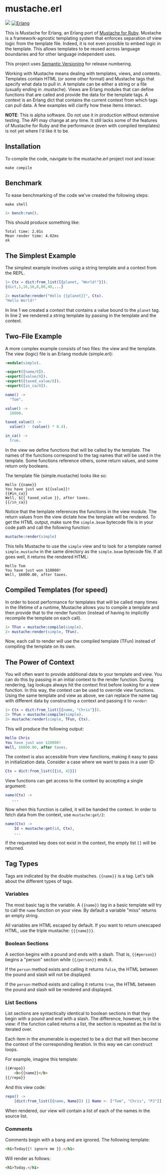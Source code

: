 mustache.erl
====

[![](https://travis-ci.com/MiniclipPortugal/mustache.erl.png?branch=master)](https://travis-ci.com/MiniclipPortugal/mustache.erl)
[![Erlang][erlang badge]][erlang downloads]

[erlang badge]: https://img.shields.io/badge/erlang-%3E%3D19.3-lightgrey
[erlang downloads]: http://www.erlang.org/download

This is Mustache for Erlang, an Erlang port of [Mustache for Ruby][1].
Mustache is a framework-agnostic
templating system that enforces separation of view logic from the template
file. Indeed, it is not even possible to embed logic in the template. This
allows templates to be reused across language boundaries and for other
language independent uses.

This project uses [Semantic Versioning](http://semver.org) for release
numbering.

Working with Mustache means dealing with templates, views, and contexts.
Templates contain HTML (or some other format) and Mustache tags that specify
what data to pull in. A template can be either a string or a file (usually
ending in .mustache). Views are Erlang modules that can define functions that
are called and provide the data for the template tags. A context is an Erlang
dict that contains the current context from which tags can pull data. A few
examples will clarify how these items interact.

**NOTE**: This is alpha software. Do not use it in production without extensive
testing. The API may change at any time. It still lacks some of the features
of Mustache for Ruby and the performance (even with compiled templates) is not
yet where I'd like it to be.

Installation
------------

To compile the code, navigate to the mustache.erl project root and issue:

```make
make compile
```

Benchmark
---------

To ease benchmarking of the code we've created the following steps:

```make
make shell
```

```erlang
1> bench:run().
```

This should produce something like:

```plain
Total time: 2.01s
Mean render time: 4.02ms
ok
```

The Simplest Example
--------------------

The simplest example involves using a string template and a context from the
REPL.

```erlang
1> Ctx = dict:from_list([{planet, "World!"}]).
{dict,1,16,16,8,80,48,...}

2> mustache:render("Hello {{planet}}", Ctx).
"Hello World!"
```

In line 1 we created a context that contains a value bound to the `planet`
tag. In line 2 we rendered a string template by passing in the template and the
context.

Two-File Example
----------------

A more complex example consists of two files: the view and the template. The
view (logic) file is an Erlang module (simple.erl):

```erlang
-module(simple).

-export([name/0]).
-export([value/0]).
-export([taxed_value/0]).
-export([in_ca/0]).

name() ->
  "Tom".

value() ->
  10000.

taxed_value() ->
  value() - (value() * 0.4).

in_ca() ->
  true.
```

In the view we define functions that will be called by the template. The names
of the functions correspond to the tag names that will be used in the
template. Some functions reference others, some return values, and some return
only booleans.

The template file (simple.mustache) looks like so:

```plain
Hello {{name}}
You have just won ${{value}}!
{{#in_ca}}
Well, ${{ taxed_value }}, after taxes.
{{/in_ca}}
```

Notice that the template references the functions in the view module. The
return values from the view dictate how the template will be rendered. To get
the HTML output, make sure the `simple.beam` bytecode file is in your code
path and call the following function:

```erlang
mustache:render(simple)
```

This tells Mustache to use the `simple` view and to look for a template named
`simple.mustache` in the same directory as the `simple.beam` bytecode file. If
all goes well, it returns the rendered HTML:

```plain
Hello Tom
You have just won $10000!
Well, $6000.00, after taxes.
```

Compiled Templates (for speed)
------------------------------

In order to boost performance for templates that will be called many times in
the lifetime of a runtime, Mustache allows you to compile a template and then
provide that to the render function (instead of having to implicitly recompile
the template on each call).

```erlang
1> TFun = mustache:compile(simple).
2> mustache:render(simple, TFun).
```

Now, each call to render will use the compiled template (TFun) instead of
compiling the template on its own.

The Power of Context
--------------------

You will often want to provide additional data to your template and view. You
can do this by passing in an initial context to the render function. During
rendering, tag lookups always hit the context first before looking for a view
function. In this way, the context can be used to override view functions.
Using the same template and view as above, we can replace the name tag with
different data by constructing a context and passing it to `render`:

```erlang
1> Ctx = dict:from_list([{name, "Chris"}]).
2> TFun = mustache:compile(simple).
3> mustache:render(simple, TFun, Ctx).
```

This will produce the following output:

```erlang
Hello Chris
You have just won $10000!
Well, $6000.00, after taxes.
```

The context is also accessible from view functions, making it easy to pass in
initialization data. Consider a case where we want to pass in a user ID:

```erlang
Ctx = dict:from_list([{id, 42}])
```

View functions can get access to the context by accepting a single argument:

```erlang
name(Ctx) ->
   ...
```

Now when this function is called, it will be handed the context. In order to
fetch data from the context, use `mustache:get/2`:

```erlang
name(Ctx) ->
    Id = mustache:get(id, Ctx),
    ...
```

If the requested key does not exist in the context, the empty list `[]` will
be returned.

Tag Types
---------

Tags are indicated by the double mustaches. `{{name}}` is a tag. Let's talk
about the different types of tags.

### Variables

The most basic tag is the variable. A `{{name}}` tag in a basic template will
try to call the `name` function on your view. By default a variable "miss"
returns an empty string.

All variables are HTML escaped by default. If you want to return unescaped
HTML, use the triple mustache: `{{{name}}}`.

### Boolean Sections

A section begins with a pound and ends with a slash. That is,
`{{#person}}` begins a "person" section while `{{/person}}` ends it.

If the `person` method exists and calling it returns `false`, the HTML
between the pound and slash will not be displayed.

If the `person` method exists and calling it returns `true`, the HTML
between the pound and slash will be rendered and displayed.

### List Sections

List sections are syntactically identical to boolean sections in that they
begin with a pound and end with a slash. The difference, however, is in the
view: if the function called returns a list, the section is repeated as the
list is iterated over.

Each item in the enumerable is expected to be a dict that will then become the
context of the corresponding iteration. In this way we can construct loops.

For example, imagine this template:

```html
{{#repo}}
    <b>{{name}}</b>
{{/repo}}
```

And this view code:

```erlang
repo() ->
    [dict:from_list([{name, Name}]) || Name <- ["Tom", "Chris", "PJ"]].
```

When rendered, our view will contain a list of each of the names in the source
list.

### Comments

Comments begin with a bang and are ignored. The following template:

```html
<h1>Today{{! ignore me }}.</h1>
```

Will render as follows:

```html
<h1>Today.</h1>
```

[1]: http://github.com/defunkt/mustache.git
